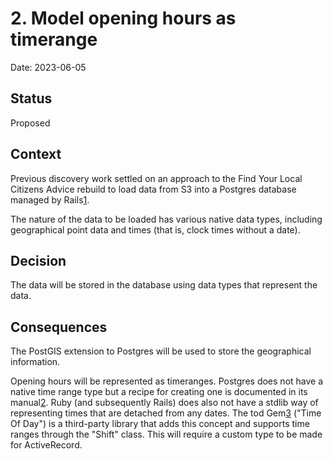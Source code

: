 # 2. Model opening hours as timerange

Date: 2023-06-05

## Status

Proposed

## Context

Previous discovery work settled on an approach to the Find Your Local Citizens
Advice rebuild to load data from S3 into a Postgres database managed by Rails[1](https://docs.google.com/document/d/1qeUYvFeTEVVdWHqOpGzUn3l_XwpCKRROKuOxqXTXCTQ/edit#heading=h.6f1fffwlblo0).

The nature of the data to be loaded has various native data types, including
geographical point data and times (that is, clock times without a date).

## Decision

The data will be stored in the database using data types that represent the data.

## Consequences

The PostGIS extension to Postgres will be used to store the geographical information.

Opening hours will be represented as timeranges. Postgres does not have a native
time range type but a recipe for creating one is documented in its manual[2](https://www.postgresql.org/docs/current/rangetypes.html#RANGETYPES-DEFINING).
Ruby (and subsequently Rails) does also not have a stdlib way of representing times
that are detached from any dates. The tod Gem[3](https://rubygems.org/gems/tod/) ("Time Of Day")
is a third-party library that adds this concept and supports time ranges through
the "Shift" class. This will require a custom type to be made for ActiveRecord.
